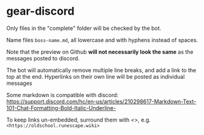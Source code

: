 # gear-discord

Only files in the "complete" folder will be checked by the bot. 

Name files `boss-name.md`, all lowercase and with hyphens instead of spaces.

Note that the preview on Github **will not necessarily look the same** as the messages posted to discord.

The bot will automatically remove multiple line breaks, and add a link to the top at the end. Hyperlinks on their own line will be posted as individual messages

Some markdown is compatible with discord: https://support.discord.com/hc/en-us/articles/210298617-Markdown-Text-101-Chat-Formatting-Bold-Italic-Underline-

To keep links un-embedded, surround them with <>, e.g. `<https://oldschool.runescape.wiki>`
